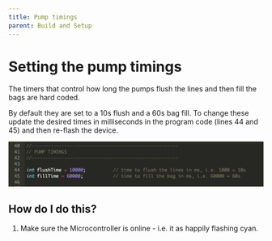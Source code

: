 ```yaml
---
title: Pump timings 
parent: Build and Setup
---
```


# Setting the pump timings

The timers that control how long the pumps flush the lines and then fill the bags are hard coded.

By default they are set to a 10s flush and a 60s bag fill.  To change these update the desired times in milliseconds in the program code (lines 44 and 45) and then re-flash the device.

<img src="../img/SetPumpTiming.png"  width="700" />



## How do I do this?

1. Make sure the Microcontroller is online - i.e. it as happily flashing cyan.